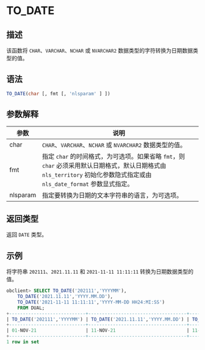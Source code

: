 # TO_DATE

## 描述

该函数将 `CHAR`、`VARCHAR`、`NCHAR` 或 `NVARCHAR2` 数据类型的字符转换为日期数据类型的值。

## 语法

```sql
TO_DATE(char [, fmt [, 'nlsparam' ] ])
```

## 参数解释

|    参数    |                                                        说明                                                         |
|----------|-------------------------------------------------------------------------------------------------------------------|
| char     | `CHAR`、`VARCHAR`、`NCHAR` 或 `NVARCHAR2` 数据类型的值。                                                                    |
| fmt      | 指定 `char` 的时间格式，为可选项。如果省略 `fmt`，则 `char` 必须采用默认日期格式，默认日期格式由 `nls_territory` 初始化参数隐式指定或由 `nls_date_format` 参数显式指定。 |
| nlsparam | 指定要转换为日期的文本字符串的语言，为可选项。                                                                                           |

## 返回类型

返回 `DATE` 类型。

## 示例

将字符串 `202111`、`2021.11.11` 和 `2021-11-11 11:11:11` 转换为日期数据类型的值。

```sql
obclient> SELECT TO_DATE('202111','YYYYMM'),
    TO_DATE('2021.11.11','YYYY.MM.DD'),
    TO_DATE('2021-11-11 11:11:11','YYYY-MM-DD HH24:MI:SS')
    FROM DUAL;
+----------------------------+------------------------------------+------------------------------------------------------+
| TO_DATE('202111','YYYYMM') | TO_DATE('2021.11.11','YYYY.MM.DD') | TO_DATE('2021-11-1111:11:11','YYYY-MM-DDHH24:MI:SS') |
+----------------------------+------------------------------------+------------------------------------------------------+
| 01-NOV-21                  | 11-NOV-21                          | 11-NOV-21                                            |
+----------------------------+------------------------------------+------------------------------------------------------+
1 row in set
```
